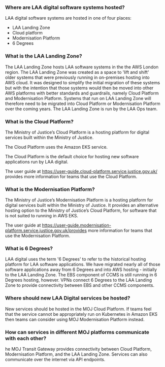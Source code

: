 ### Where are LAA digital software systems hosted?
LAA digital software systems are hosted in one of four places:
- LAA Landing Zone
- Cloud platform
- Modernisation Platform
- 6 Degrees

### What is the LAA Landing Zone?
The LAA Landing Zone hosts LAA software systems in the the AWS London region. The LAA Landing Zone was created as a space to 'lift and shift' older systems that were previously running in on-premises hosting into AWS cloud. It was designed to simplify the initial migration of these systems but with the intention that those systems would then be moved into other AWS platforms with better standards and guardrails, namely Cloud Platform and Modernisation Platform. Systems that run on LAA Landing Zone will therefore need to be migrated into Cloud Platform or Modernisation Platform over the coming years. The LAA Landing Zone is run by the LAA Ops team.

### What is the Cloud Platform?
The Ministry of Justice’s Cloud Platform is a hosting platform for digital services built within the Ministry of Justice.

The Cloud Platform uses the Amazon EKS service.

The Cloud Platform is the default choice for hosting new software applications run by LAA digital.

The user guide at https://user-guide.cloud-platform.service.justice.gov.uk/ provides more information for teams that use the Cloud Platform.

### What is the Modernisation Platform?
The Ministry of Justice’s Modernisation Platform is a hosting platform for digital services built within the Ministry of Justice. It provides an alternative hosting option to the Ministry of Justice’s Cloud Platform, for software that is not suited to running in AWS EKS.

The user guide at https://user-guide.modernisation-platform.service.justice.gov.uk/provides more information for teams that use the Modernisation Platform.

### What is 6 Degrees?
LAA digital uses the term '6 Degrees' to refer to the historical hosting platform for LAA software applications. We have migrated nearly all of those software applications away from 6 Degrees and into AWS hosting - initially to the LAA Landing Zone. The EBS component of CCMS is still running in 6 Degrees hosting, however. VPNs connect 6 Degrees to the LAA Landing Zone to provide connectivity between EBS and other CCMS components.

### Where should new LAA Digital services be hosted?
New services should be hosted in the MOJ Cloud Platform. If teams feel that the service cannot be appropriately run on Kubernetes in Amazon EKS then teams can consider using MOJ Modernisation Platform instead.

### How can services in different MOJ platforms communicate with each other?
he MOJ Transit Gateway provides connectivity between Cloud Platform, Modernisation Platform, and the LAA Landing Zone. Services can also communicate over the internet via API endpoints. 
